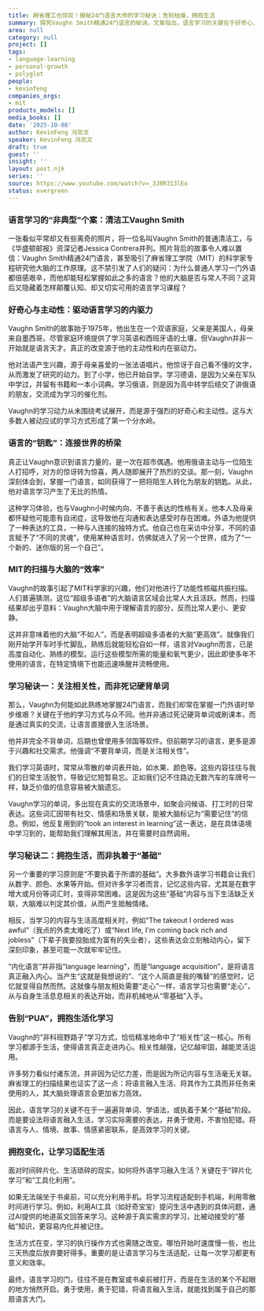```yaml
---
title: 麻省理工也惊叹！揭秘24门语言大师的学习秘诀：告别枯燥，拥抱生活
summary: 探究Vaughn Smith精通24门语言的秘诀。文章指出，语言学习的关键在于好奇心、主动性和高相关性，而非死记硬背或遵循传统基础。通过融入生活场景、情感连接，大脑能高效处理语言，实现“熟能生巧”。
area: null
category: null
project: []
tags:
- language-learning
- personal-growth
- polyglot
people:
- kevinfeng
companies_orgs:
- mit
products_models: []
media_books: []
date: '2025-10-08'
author: KevinFeng 冯凯文
speaker: KevinFeng 冯凯文
draft: true
guest: ''
insight: ''
layout: post.njk
series: ''
source: https://www.youtube.com/watch?v=_3J8R313lEo
status: evergreen
---
```

### 语言学习的“非典型”个案：清洁工Vaughn Smith

一张看似平常却又有些离奇的照片，将一位名叫Vaughn Smith的普通清洁工，与《华盛顿邮报》资深记者Jessica Contrera并列。照片背后的故事令人难以置信：Vaughn Smith精通24门语言，甚至吸引了麻省理工学院（MIT）的科学家专程研究他大脑的工作原理。这不禁引发了人们的疑问：为什么普通人学习一门外语都倍感艰辛，而他却能轻松掌握如此之多的语言？他的大脑是否与常人不同？这背后又隐藏着怎样颠覆认知、却又切实可用的语言学习课程？

### 好奇心与主动性：驱动语言学习的内驱力

Vaughn Smith的故事始于1975年，他出生在一个双语家庭，父亲是美国人，母亲来自墨西哥。尽管家庭环境提供了学习英语和西班牙语的土壤，但Vaughn并非一开始就是语言天才。真正的改变源于他的主动性和内在驱动力。

他对法语产生兴趣，源于母亲喜爱的一张法语唱片。他惊讶于自己看不懂的文字，从而激发了研究的动力。到了小学，他已开始自学。学习德语，是因为父亲在军队中学过，并留有书籍和一本小词典。学习俄语，则是因为高中转学后结交了讲俄语的朋友，交流成为学习的催化剂。

Vaughn的学习动力从未围绕考试展开，而是源于强烈的好奇心和主动性。这与大多数人被动应试的学习方式形成了第一个分水岭。

### 语言的“钥匙”：连接世界的桥梁

真正让Vaughn意识到语言力量的，是一次在超市偶遇。他用俄语主动与一位陌生人打招呼，对方的惊讶转为惊喜，两人随即展开了热烈的交谈。那一刻，Vaughn深刻体会到，掌握一门语言，如同获得了一把将陌生人转化为朋友的钥匙。从此，他对语言学习产生了无比的热情。

这种学习体验，也与Vaughn小时候内向、不善于表达的性格有关。他本人及母亲都怀疑他可能患有自闭症，这导致他在沟通和表达感受时存在困难。外语为他提供了一种表达的工具，一种与人连接的独特方式。他自己也在采访中分享，不同的语言赋予了“不同的灵魂”，使用某种语言时，仿佛就进入了另一个世界，成为了“一个新的、迷你版的另一个自己”。

### MIT的扫描与大脑的“效率”

Vaughn的故事引起了MIT科学家的兴趣，他们对他进行了功能性核磁共振扫描。人们普遍猜测，这位“超级多语者”的大脑语言区域会比常人大且活跃。然而，扫描结果却出乎意料：Vaughn大脑中用于理解语言的部分，反而比常人更小、更安静。

这并非意味着他的大脑“不如人”，而是表明超级多语者的大脑“更高效”。就像我们刚开始学开车时手忙脚乱，熟练后就能轻松自如一样，语言对Vaughn而言，已是高度自动化、熟练的模型。运行这些模型所需的能量和氧气更少，因此即使多年不使用的语言，在特定情境下也能迅速唤醒并流畅使用。

### 学习秘诀一：关注相关性，而非死记硬背单词

那么，Vaughn为何能如此熟练地掌握24门语言，而我们却常在掌握一门外语时举步维艰？关键在于他的学习方式与众不同。他并非通过死记硬背单词或刷课本，而是通过真实的交流，让语言直接嵌入生活场景。

他并非完全不背单词，后期也曾使用多邻国等软件。但前期学习的语言，更多是源于兴趣和社交需求。他强调“不要背单词，而是关注相关性”。

我们学习英语时，常常从零散的单词表开始，如水果、颜色等。这些内容往往与我们的日常生活脱节，导致记忆短暂易忘。正如我们记不住路边无数汽车的车牌号一样，缺乏价值的信息容易被大脑遗忘。

Vaughn学习的单词，多出现在真实的交流场景中，如聚会问候语、打工时的日常表达。这些词汇因带有社交、情感和场景关联，能被大脑标记为“需要记住”的信息。例如，他反复用到的“took an interest in learning”这一表达，是在具体语境中学习到的，能帮助我们理解其用法，并在需要时自然调用。

### 学习秘诀二：拥抱生活，而非执着于“基础”

另一个重要的学习原则是“不要执着于所谓的基础”。大多数外语学习书籍会让我们从数字、颜色、水果等开始。但对许多学习者而言，记忆这些内容，尤其是在数字增大或月份等词汇时，变得非常困难。这是因为这些“基础”内容与当下生活缺乏关联，大脑难以判定其价值，从而产生抵触情绪。

相反，当学习的内容与生活高度相关时，例如“The takeout I ordered was awful”（我点的外卖太难吃了）或“Next life, I'm coming back rich and jobless”（下辈子我要投胎成为富有的失业者），这些表达会立刻触动内心，留下深刻印象，甚至可能一次就牢牢记住。

“内化语言”并非指“language learning”，而是“language acquisition”，是将语言真正融入内心。当产生“这就是我想说的”、“这个人简直是我的嘴替”的感觉时，记忆就变得自然而然。这就像与朋友相处需要“走心”一样，语言学习也需要“走心”，从与自身生活息息相关的表达开始，而非机械地从“零基础”入手。

### 告别“PUA”，拥抱生活化学习

Vaughn的“非科班野路子”学习方式，恰恰精准地命中了“相关性”这一核心。所有学习都源于生活，使得语言真正走进内心。相关性越强，记忆越牢固，越能灵活运用。

许多努力看似付诸东流，并非因为记忆力差，而是因为所记内容与生活毫无关联。麻省理工的扫描结果也证实了这一点：将语言融入生活、将其作为工具而非任务来使用的人，其大脑处理语言会更加省力高效。

因此，语言学习的关键不在于一遍遍背单词、学语法，或执着于某个“基础”阶段。而是要设法将语言融入生活，学习实际需要的表达，并勇于使用，不害怕犯错。将语言与人、情境、故事、情感紧密联系，是高效学习的关键。

### 拥抱变化，让学习适配生活

面对时间碎片化、生活琐碎的现实，如何将外语学习融入生活？关键在于“碎片化学习”和“工具化利用”。

如果无法端坐于书桌前，可以充分利用手机。将学习流程适配到手机端，利用零散时间进行学习。例如，利用AI工具（如好奇宝宝）提问生活中遇到的具体问题，通过AI提供的地道英文回答来学习。这种源于真实需求的学习，比被动接受的“基础”知识，更容易内化并被记住。

生活方式在变，学习的执行操作方式也需随之改变。哪怕开始时速度慢一些，也比三天热度后放弃要好得多。重要的是让语言学习与生活适配，让每一次学习都更有意义和效率。

最终，语言学习的门，往往不是在教室或书桌前被打开，而是在生活的某个不起眼的地方悄然开启。勇于使用，勇于犯错，将语言融入生活，就能找到属于自己的那扇语言大门。